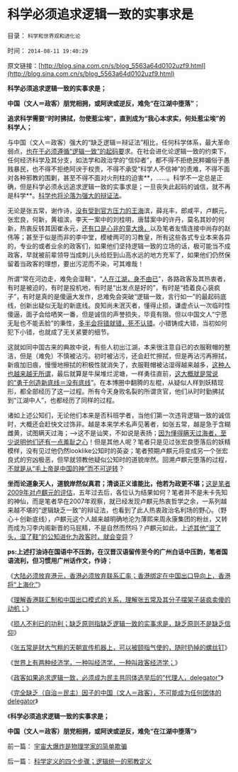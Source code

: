 # 科学必须追求逻辑一致的实事求是

目录： `科学和世界观和进化论` 

时间： `2014-08-11 19:40:29` 

原文链接：[http://blog.sina.com.cn/s/blog_5563a64d0102uzf9.html](http://blog.sina.com.cn/s/blog_5563a64d0102uzf9.html)

**科学必须追求逻辑一致的实事求是；**

**中国（文人＝政客）朋党相拥，或阿谀或逆反，难免“在江湖中堕落”**；

**追求科学需要“时时拂拭，勿使惹尘埃”，直到成为“我心本求实，何处惹尘埃”的科学人；**



与中国（文人＝政客）强大的“缺乏逻辑＝辩证法”相比，任何科学体系，最大革命弱点，[也在于必须遵循“逻辑一致”的起码要](../../../2010/6/11/“天无二日，法无二纲”单一断言规则.md)求。在社会进化论逻辑一致的约束下，任何经济科学及其分支，如法学和政治学的“信仰者”，都不得不拒绝民粹媚俗于愚贱暴民，也不得不拒绝阿谀于权贵，不得不承受“科学人不信神”的责难，不得不面对各种邪教的围剿，甚至不得不面对火刑柱的迫害**，……。科学不一定总是正确，但是科学必须永远追求逻辑一致的实事求是；一旦丧失此起码的诚信，就不再是科学**。[科学也将沦落为强大的辩证法](../../../2010/2/12/哲学是“岂有此理”的学问.md)。

无论是张五常，谢作诗，[没有受到官方压力的王海](http://blog.sina.com.cn/s/articlelist_1619925757_0_1.html)滨，薛兆丰，郎咸平，卢麒元，张宏良，何新，黄祖滨，李天一案中的刘桂明，唐彗案中的许丹，莫名其妙的何新，热衷反转其因崔永元，[还有口是心非的童大焕，](../../../2014/7/23/童大焕攻击牛刀的刚需，仇恨土地财政五毛，是国民仇富吗？.md)以及笔者友情连接中尚存的赵伟等；甚至于似是而非的李中堂，模棱两可的习教皇，所有这些各式专业本来各异的，专业的或者业余的政客们，如果他们坚持逻辑一致的立场的话，极可能当不成政客，早就被前辈领导当成刺儿头给贬到山高水远的地方充军了，如果他们仍然保留着当政客的理想，要出污泥而不染，可其难哉！

所谓“常在河边走，难免会湿鞋”，“[人在江湖，身不由已](../../../2009/12/1/“人在江湖，身不由已”.md)”，各路政客及其热衷者，有时是被迫的，有时是投机地，有时是“出发点是好的”，有时是“捂着良心装疯子”，有时是真的是傻逼大发作，总难免会突破“逻辑一致，言行如一”的最起码底线，创新出疑似无耻的新底线。良知尚未泯灭者，懂得止损，谦虚点认一次临时性傻逼，面子会给哂笑一番，但是诚信的声誉损失，毕竟有限。但以中国文人“宁愿无耻也不能丢脸”的秉性，[多半会将错就错，死不认错](../../../2014/4/1/个人主义者敢于认错，公民社会中“认错”的含义.md)。小错铸成大错，当初如何犯下小错，也就成了无关紧要的细节。

这就如同中国古来的典故中说，有些人初出江湖，本来很注意自已的衣服鞋帽的整洁，但是（难免）不慎被沾污。初时被沾污，还会赶忙擦拭，但是再沾污再擦拭，新痕加旧痕，慢慢地擦拭的积极性就消失了，衣服鞋帽被沾湿得越来越多，[这种人也越来越无所谓](../../../2009/12/2/混！中庸之道的策源地.md)，最后就算是牛屎堆烂泥塘，一样勇往直前，[这大概就是常说的“勇于创造新底线＝没有底线](../../../2013/8/31/宁左勿右的“七条底线”，造谣案开启的“通往文革之路”.md)”。在本博圈中翻腾的左棍，从疑似人样到妖精现形，都全部经历了这一过程。所有今天身败名裂的所谓贪官，他们从时时勤拂拭到“江湖中人”，也都经历了同样的过程。

诸如上述公知们，无论他们本来是否科班学者，当他们第一次违背逻辑一致的诚信时，大概还会赶快文过饰非。越是本来学术名声见著者，如张五常，越是急于含糊雌黄，试图瞒天过海；——>这不是讪笑，不如说是表扬；[因为懂得瞒天过海者，至少说明他们还有一点羞耻之心](../../../2013/2/18/理解薛兆丰，胡释之，胡星斗，张五常，李银河等人的错误.md)！但是其他人呢？笔者只是见过张宏良堕落后的妖精模样，没有见过他仍然looklike公知时的英姿；笔者预期卢麒元将变成另一个张宏良式的穷凶极恶，但早就领教他疑似公知时的道貌岸然。回溯卢麒元堕落的过程，[不就是从“毛上帝是中国的神”而不可逆转](http://blog.sina.com.cn/s/blog_4a405fd90102eprq.html)？

**坐而论道象天人，道貌岸然似真君；清谈正义谁能比，他若为政更不堪；**[这是笔者2009年对卢麒元的评估](../../../2012/4/22/坐而论道象天人，道貌岸然似真君.md)，五年过去后，各位认为结果如何？笔者并不是未卡先知的神仙，而是笔者早在2007年观察，就已经发现卢麒元热衷哲学之余，一系列越来越不堪的“逻辑缺乏一致”的辩证法，也看到了此人热衷政治名利场的野心。（野心＋创新底线），卢麒元这个人越来越明确地沦为薄熙来周永康集团的粉丝，又转而成为习李内阁新晋的马屁精，不是自然而然吗？卢麒元如此，上[述其他“湿了头，湿了鞋”的公知进化为政客时，就会变异](../../../2013/8/25/带路党的炼狱和沉沦.md)？

**ps:上述打油诗在国语中不压韵，在汉晋汉语留传至今的广州白话中压韵，笔者国语流利，但习惯用广州话作文，作诗**；

《[大陆必须放弃港元，香港必须放弃联系汇率；香港绑定在中国出口导向上，香港将“上海化”](../../../2014/8/4/大陆必须放弃港元，香港必须放弃联系汇率.md)》

《[理解香港联汇制和中国出口模式的关系，理解张五常及其分子摆架子装疯卖傻的动机；](../../../2014/8/5/理解张五常及其分子装疯卖傻摆架子.md)》

《[损人不利已的功利；缺乏原则指缺乏逻辑一致的实事求是，缺乏原则不是缺乏信仰](../../../2014/8/6/现代化的阿Q精神；损人不利已的功利.md)》

《[张五常是财大气粗的天朝宣传机器上，可以被颐指气使的，随时扔掉的螺丝钉](../../../2014/8/7/在表达出一致的逻辑前，张五常不是经济学人.md)》

《[世界上有两种经济学，一种叫经济学，一种叫政客经济学；](../../../2014/8/8/世界上有两种经济学，一种叫经济学，一种叫政客经济学.md)》

《[政客如果追求逻辑一致，必须成为民主共同体选举后的“代理人，delegator”](../../../2014/8/9/西方那一套的社区delegator与人民代表的区别.md)》

《[完全缺乏（自治＝民主）因子的中国（文人＝政客），不可能成为任何团体的delegator](../../../2014/8/10/中国（文人＝政客）最强大的武器是“缺乏逻辑=自相矛盾”.md)》

《**科学必须追求逻辑一致的实事求是；**

**中国（文人＝政客）朋党相拥，或阿谀或逆反，难免“在江湖中堕落”**》

前一篇： [宇宙大爆炸是物理学家的简单欺骗](../../../2014/8/16/宇宙大爆炸是物理学家的简单欺骗.md)

后一篇： [科学定义的四个步骤；逻辑统一的邪教定义](../../../2014/6/18/科学定义的四个步骤；逻辑统一的邪教定义.md)


